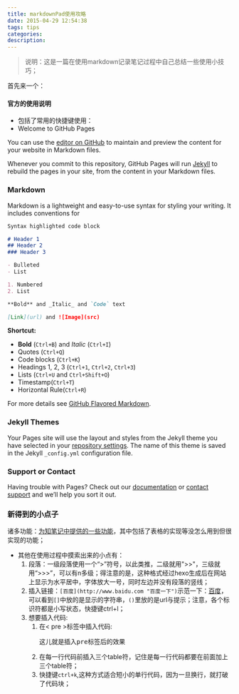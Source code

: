 ```yaml
---
title: markdownPad使用攻略
date: 2015-04-29 12:54:38
tags: tips
categories: 
description: 
---
```

>说明：这是一篇在使用markdown记录笔记过程中自己总结一些使用小技巧；

<!--more-->

首先来一个：
#### 官方的使用说明 ####
- 包括了常用的快捷键使用：
- Welcome to GitHub Pages

You can use the [editor on GitHub](https://github.com/KangShanR/Study-Notes/edit/master/index.md) to maintain and preview the content for your website in Markdown files.

Whenever you commit to this repository, GitHub Pages will run [Jekyll](https://jekyllrb.com/) to rebuild the pages in your site, from the content in your Markdown files.

### Markdown

Markdown is a lightweight and easy-to-use syntax for styling your writing. It includes conventions for

```markdown
Syntax highlighted code block

# Header 1
## Header 2
### Header 3

- Bulleted
- List

1. Numbered
2. List

**Bold** and _Italic_ and `Code` text

[Link](url) and ![Image](src)
```
**Shortcut:**
- **Bold** (`Ctrl+B`) and *Italic* (`Ctrl+I`)
- Quotes (`Ctrl+Q`)
- Code blocks (`Ctrl+K`)
- Headings 1, 2, 3 (`Ctrl+1`, `Ctrl+2`, `Ctrl+3`)
- Lists (`Ctrl+U` and `Ctrl+Shift+O`)
- Timestamp(`Ctrl+T`)
- Horizontal Rule(`Ctrl+R`)


For more details see [GitHub Flavored Markdown](https://guides.github.com/features/mastering-markdown/).

### Jekyll Themes

Your Pages site will use the layout and styles from the Jekyll theme you have selected in your [repository settings](https://github.com/KangShanR/Study-Notes/settings). The name of this theme is saved in the Jekyll `_config.yml` configuration file.

### Support or Contact

Having trouble with Pages? Check out our [documentation](https://help.github.com/categories/github-pages-basics/) or [contact support](https://github.com/contact) and we’ll help you sort it out.

### 新得到的小点子 ###

诸多功能：[为知笔记中提供的一些功能](http://www.wiz.cn/feature-markdown.html "诸多功能在后面")，其中包括了表格的实现等没怎么用到但很实现的功能；
- 其他在使用过程中摸索出来的小点有：
	1. 段落：一级段落使用一个“>”符号，以此类推，二级就用">>"，三级就用“>>>”，可以有n多级；得注意的是，这种格式经过hexo生成后在网站上显示为水平居中，字体放大一号，同时左边并没有段落的竖线；
	2. 插入链接：`[百度](http://www.baidu.com "百度一下")`示范一下：[百度](http://www.baidu.com "百度一下")，可以看到`[]`中放的是显示的字符串，`()`里放的是url与提示；注意，各个标识符都是小写状态，快捷键ctrl+l；
	3. 想要插入代码:
		1. 在< pre >标签中插入代码:<pre>这儿就是插入pre标签后的效果</pre>
		2. 在每一行代码前插入三个table符，记住是每一行代码都要在前面加上三个table符；
		3. 快捷键`ctrl+k`,这种方式适合短小的单行代码，因为一旦换行，就打破了代码块；